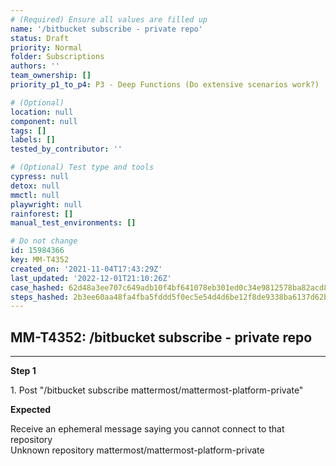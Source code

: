 ```yaml
---
# (Required) Ensure all values are filled up
name: '/bitbucket subscribe - private repo'
status: Draft
priority: Normal
folder: Subscriptions
authors: ''
team_ownership: []
priority_p1_to_p4: P3 - Deep Functions (Do extensive scenarios work?)

# (Optional)
location: null
component: null
tags: []
labels: []
tested_by_contributor: ''

# (Optional) Test type and tools
cypress: null
detox: null
mmctl: null
playwright: null
rainforest: []
manual_test_environments: []

# Do not change
id: 15984366
key: MM-T4352
created_on: '2021-11-04T17:43:29Z'
last_updated: '2022-12-01T21:10:26Z'
case_hashed: 62d48a3ee707c649adb10f4bf641078eb301ed0c34e9812578ba82acd857b4c9c5e1941d0ed811ba6b39822278288996
steps_hashed: 2b3ee60aa48fa4fba5fddd5f0ec5e54d4d6be12f8de9338ba6137d62b8d2668bd16adac4639fa98394ff01b1a18ac74d
---
```


<!-- (Auto-generated) Based on frontmatter's "key" and "name" -->

## MM-T4352: /bitbucket subscribe - private repo

---

**Step 1**

1\. Post "/bitbucket subscribe mattermost/mattermost-platform-private"

**Expected**

Receive an ephemeral message saying you cannot connect to that repository\
Unknown repository mattermost/mattermost-platform-private
